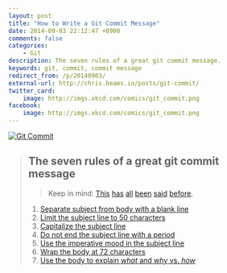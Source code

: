 ```yaml
---
layout: post
title: "How to Write a Git Commit Message"
date: 2014-09-03 22:12:47 +0900
comments: false
categories:
    - Git
description: The seven rules of a great git commit message.
keywords: git, commit, commit message
redirect_from: /p/20140903/
external-url: http://chris.beams.io/posts/git-commit/
twitter_card:
    image: http://imgs.xkcd.com/comics/git_commit.png
facebook:
    image: http://imgs.xkcd.com/comics/git_commit.png
---
```


[![Git Commit](http://imgs.xkcd.com/comics/git_commit.png "Git Commit")](http://xkcd.com/1296/)

> ## The seven rules of a great git commit message
>
> > Keep in mind: [This](http://tbaggery.com/2008/04/19/a-note-about-git-commit-messages.html) [has](http://www.git-scm.com/book/en/Distributed-Git-Contributing-to-a-Project#Commit-Guidelines) [all](https://github.com/torvalds/subsurface/blob/master/README#L82-109) [been](http://who-t.blogspot.co.at/2009/12/on-commit-messages.html) [said](https://github.com/erlang/otp/wiki/writing-good-commit-messages) [before](https://github.com/spring-projects/spring-framework/blob/30bce7/CONTRIBUTING.md#format-commit-messages).
>
> 1. [Separate subject from body with a blank line](http://chris.beams.io/posts/git-commit/#separate)
> 2. [Limit the subject line to 50 characters](http://chris.beams.io/posts/git-commit/#limit-50)
> 3. [Capitalize the subject line](http://chris.beams.io/posts/git-commit/#capitalize)
> 4. [Do not end the subject line with a period](http://chris.beams.io/posts/git-commit/#end)
> 5. [Use the imperative mood in the subject line](http://chris.beams.io/posts/git-commit/#imperative)
> 6. [Wrap the body at 72 characters](http://chris.beams.io/posts/git-commit/#wrap-72)
> 7. [Use the body to explain _what_ and _why_ vs. _how_](http://chris.beams.io/posts/git-commit/#why-not-how)
